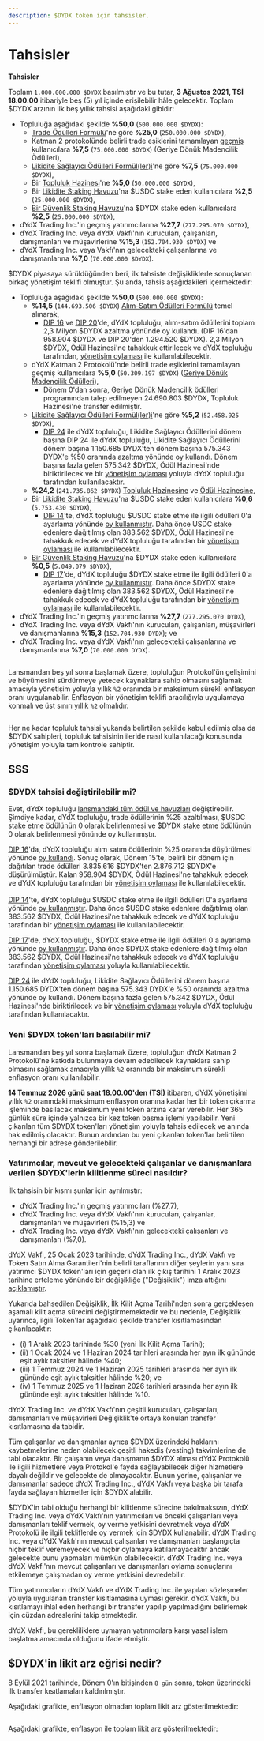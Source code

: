 ```yaml
---
description: $DYDX token için tahsisler.
---
```


# Tahsisler

**Tahsisler**

Toplam `1.000.000.000 $DYDX` basılmıştır ve bu tutar, **3 Ağustos 2021, TSİ 18.00.00** itibariyle beş (5) yıl içinde erişilebilir hâle gelecektir. Toplam $DYDX arzının ilk beş yıllık tahsisi aşağıdaki gibidir:

* Topluluğa aşağıdaki şekilde **%50,0** (`500.000.000 $DYDX`):
  * [Trade Ödülleri Formülü](https://docs.dydx.community/dydx-governance/rewards/trading-rewards)'ne göre **%25,0** (`250.000.000 $DYDX`),
  * Katman 2 protokolünde belirli trade eşiklerini tamamlayan [geçmiş](https://docs.dydx.community/dydx-governance/rewards/retroactive-mining-rewards) kullanıcılara **%7,5** (`75.000.000 $DYDX`) (Geriye Dönük Madencilik Ödülleri),
  * [Likidite Sağlayıcı Ödülleri Formül(ler)i](https://docs.dydx.community/dydx-governance/rewards/liquidity-provider-rewards)'ne göre **%7,5** (`75.000.000 $DYDX`),
  * Bir [Topluluk Hazinesi](https://docs.dydx.community/dydx-governance/start-here/community-treasury/)'ne **%5,0** (`50.000.000 $DYDX`),
  * Bir [Likidite Staking Havuzu](https://docs.dydx.community/dydx-governance/staking-pools/liquidity-staking-pool)'na $USDC stake eden kullanıcılara **%2,5** (`25.000.000 $DYDX`),
  * [Bir Güvenlik Staking Havuzu](https://docs.dydx.community/dydx-governance/staking-pools/safety-staking-pool)'na $DYDX stake eden kullanıcılara **%2,5** (`25.000.000 $DYDX`),
* dYdX Trading Inc.'in geçmiş yatırımcılarına **%27,7** (`277.295.070 $DYDX`),
* dYdX Trading Inc. veya dYdX Vakfı'nın kurucuları, çalışanları, danışmanları ve müşavirlerine **%15,3** (`152.704.930 $DYDX`) ve
* dYdX Trading Inc. veya Vakfı'nın gelecekteki çalışanlarına ve danışmanlarına **%7,0** (`70.000.000 $DYDX`).

$DYDX piyasaya sürüldüğünden beri, ilk tahsiste değişikliklerle sonuçlanan birkaç yönetişim teklifi olmuştur. Şu anda, tahsis aşağıdakileri içermektedir:

* Topluluğa aşağıdaki şekilde **%50,0** (`500.000.000 $DYDX`):
  * **%14,5** (`144.693.506 $DYDX`) [Alım-Satım Ödülleri Formülü](https://docs.dydx.community/dydx-governance/rewards/trading-rewards) temel alınarak,
    * [DIP 16](https://github.com/dydxfoundation/dip/blob/master/content/dips/DIP-16.md) ve [DIP 20](https://dydx.community/dashboard/proposal/11)'de, dYdX topluluğu, alım-satım ödüllerini toplam 2,3 Milyon $DYDX azaltma yönünde oy kullandı. (DIP 16'dan 958.904 $DYDX ve DIP 20'den 1.294.520 $DYDX). 2,3 Milyon $DYDX, Ödül Hazinesi'ne tahakkuk ettirilecek ve dYdX topluluğu tarafından, [yönetişim oylaması](https://docs.dydx.community/dydx-governance/voting-and-governance/governance-parameters) ile kullanılabilecektir.
  * dYdX Katman 2 Protokolü'nde belirli trade eşiklerini tamamlayan geçmiş kullanıcılara **%5,0** (`50.309.197 $DYDX`) ([Geriye Dönük Madencilik Ödülleri](../rewards/retroactive-mining-rewards.md)),
    * Dönem 0'dan sonra, Geriye Dönük Madencilik ödülleri programından talep edilmeyen 24.690.803 $DYDX, Topluluk Hazinesi'ne transfer edilmiştir.
  * [Likidite Sağlayıcı Ödülleri Formül(ler)i](https://docs.dydx.community/dydx-governance/rewards/liquidity-provider-rewards)'ne göre **%5,2** (`52.458.925 $DYDX`),
    * [DIP 24](https://github.com/dydxfoundation/dip/blob/master/content/dips/DIP-24.md) ile dYdX topluluğu, Likidite Sağlayıcı Ödüllerini dönem başına DIP 24 ile dYdX topluluğu, Likidite Sağlayıcı Ödüllerini dönem başına 1.150.685 DYDX'ten dönem başına 575.343 DYDX'e %50 oranında azaltma yönünde oy kullandı. Dönem başına fazla gelen 575.342 $DYDX, Ödül Hazinesi'nde biriktirilecek ve bir [yönetişim oylaması](https://docs.dydx.community/dydx-governance/voting-and-governance/governance-parameters) yoluyla dYdX topluluğu tarafından kullanılacaktır.
  * **%24,2** (`241.735.862 $DYDX`) [Topluluk Hazinesine](https://docs.dydx.community/dydx-governance/start-here/community-treasury/) ve [Ödül Hazinesine](https://docs.dydx.community/dydx-governance/start-here/rewards-treasury),
  * Bir [Likidite Staking Havuzu](https://docs.dydx.community/dydx-governance/staking-pools/liquidity-staking-pool)'na $USDC stake eden kullanıcılara **%0,6** (`5.753.430 $DYDX`),
    * [DIP 14](https://github.com/dydxfoundation/dip/blob/master/content/dips/DIP-14.md)'te, dYdX topluluğu $USDC stake etme ile ilgili ödülleri 0'a ayarlama yönünde [oy kullanmıştır](https://dydx.community/dashboard/proposal/7). Daha önce USDC stake edenlere dağıtılmış olan 383.562 $DYDX, Ödül Hazinesi'ne tahakkuk edecek ve dYdX topluluğu tarafından bir [yönetişim oylaması](https://docs.dydx.community/dydx-governance/voting-and-governance/governance-parameters) ile kullanılabilecektir.
  * [Bir Güvenlik Staking Havuzu](https://docs.dydx.community/dydx-governance/staking-pools/safety-staking-pool)'na $DYDX stake eden kullanıcılara **%0,5** (`5.049.079 $DYDX`),
    * [DIP 17](https://github.com/dydxfoundation/dip/blob/master/content/dips/DIP-17.md)'de, dYdX topluluğu $DYDX stake etme ile ilgili ödülleri 0'a ayarlama yönünde [oy kullanmıştır](https://dydx.community/dashboard/proposal/9). Daha önce $DYDX stake edenlere dağıtılmış olan 383.562 $DYDX, Ödül Hazinesi'ne tahakkuk edecek ve dYdX topluluğu tarafından bir [yönetişim oylaması](https://docs.dydx.community/dydx-governance/voting-and-governance/governance-parameters) ile kullanılabilecektir.
* dYdX Trading Inc.'in geçmiş yatırımcılarına **%27,7** (`277.295.070 DYDX`),
* dYdX Trading Inc. veya dYdX Vakfı'nın kurucuları, çalışanları, müşavirleri ve danışmanlarına **%15,3** (`152.704.930 DYDX`); ve
* dYdX Trading Inc. veya dYdX Vakfı'nın gelecekteki çalışanlarına ve danışmanlarına **%7,0** (`70.000.000 DYDX`).

<figure><img src="../.gitbook/assets/allocation 5 year.png" alt=""><figcaption></figcaption></figure>

Lansmandan beş yıl sonra başlamak üzere, topluluğun Protokol'ün gelişimini ve büyümesini sürdürmeye yetecek kaynaklara sahip olmasını sağlamak amacıyla yönetişim yoluyla yıllık `%2` oranında bir maksimum sürekli enflasyon oranı uygulanabilir. Enflasyon bir yönetişim teklifi aracılığıyla uygulamaya konmalı ve üst sınırı yıllık `%2` olmalıdır.

<figure><img src="../.gitbook/assets/allocation 10 year 2% inflation (2).png" alt=""><figcaption></figcaption></figure>

Her ne kadar topluluk tahsisi yukarıda belirtilen şekilde kabul edilmiş olsa da $DYDX sahipleri, topluluk tahsisinin ileride nasıl kullanılacağı konusunda yönetişim yoluyla tam kontrole sahiptir.

## **SSS**

### $DYDX tahsisi değiştirilebilir mi?

Evet, dYdX topluluğu [lansmandaki tüm ödül ve havuzları](../voting-and-governance/governance-parameters.md) değiştirebilir. Şimdiye kadar, dYdX topluluğu, trade ödüllerinin %25 azaltılması, $USDC stake etme ödülünün 0 olarak belirlenmesi ve $DYDX stake etme ödülünün 0 olarak belirlenmesi yönünde oy kullanmıştır.

[DIP 16](https://github.com/dydxfoundation/dip/blob/master/content/dips/DIP-16.md)'da, dYdX topluluğu alım satım ödüllerinin %25 oranında düşürülmesi yönünde [oy kullandı](https://dydx.community/dashboard/proposal/8). Sonuç olarak, Dönem 15'te, belirli bir dönem için dağıtılan trade ödülleri 3.835.616 $DYDX'ten 2.876.712 $DYDX'e düşürülmüştür. Kalan 958.904 $DYDX, Ödül Hazinesi'ne tahakkuk edecek ve dYdX topluluğu tarafından bir [yönetişim oylaması](https://docs.dydx.community/dydx-governance/voting-and-governance/governance-parameters) ile kullanılabilecektir.\
\
 [DIP 14](https://github.com/dydxfoundation/dip/blob/master/content/dips/DIP-14.md)'te, dYdX topluluğu $USDC stake etme ile ilgili ödülleri 0'a ayarlama yönünde [oy kullanmıştır](https://dydx.community/dashboard/proposal/7). Daha önce $USDC stake edenlere dağıtılmış olan 383.562 $DYDX, Ödül Hazinesi'ne tahakkuk edecek ve dYdX topluluğu tarafından bir [yönetişim oylaması](https://docs.dydx.community/dydx-governance/voting-and-governance/governance-parameters) ile kullanılabilecektir.

[DIP 17](https://github.com/dydxfoundation/dip/blob/master/content/dips/DIP-17.md)'de, dYdX topluluğu, $DYDX stake etme ile ilgili ödülleri 0'a ayarlama yönünde [oy kullanmıştır](https://dydx.community/dashboard/proposal/9). Daha önce $DYDX stake edenlere dağıtılmış olan 383.562 $DYDX, Ödül Hazinesi'ne tahakkuk edecek ve dYdX topluluğu tarafından [yönetişim oylaması](https://docs.dydx.community/dydx-governance/voting-and-governance/governance-parameters) yoluyla kullanılabilecektir.

[DIP 24](https://github.com/dydxfoundation/dip/blob/master/content/dips/DIP-24.md) ile dYdX topluluğu, Likidite Sağlayıcı Ödüllerini dönem başına 1.150.685 DYDX'ten dönem başına 575.343 DYDX'e %50 oranında azaltma yönünde oy kullandı. Dönem başına fazla gelen 575.342 $DYDX, Ödül Hazinesi'nde biriktirilecek ve bir [yönetişim oylaması](https://docs.dydx.community/dydx-governance/voting-and-governance/governance-parameters) yoluyla dYdX topluluğu tarafından kullanılacaktır.

### **Yeni $DYDX token'ları basılabilir mi?**

Lansmandan beş yıl sonra başlamak üzere, topluluğun dYdX Katman 2 Protokolü'ne katkıda bulunmaya devam edebilecek kaynaklara sahip olmasını sağlamak amacıyla yıllık `%2` oranında bir maksimum sürekli enflasyon oranı kullanılabilir.

**14 Temmuz 2026 günü saat 18.00.00'den (TSİ)** itibaren, dYdX yönetişimi yıllık `%2` oranındaki maksimum enflasyon oranına kadar her bir token çıkarma işleminde basılacak maksimum yeni token arzına karar verebilir. Her 365 günlük süre içinde yalnızca bir kez token basma işlemi yapılabilir. Yeni çıkarılan tüm $DYDX token'ları yönetişim yoluyla tahsis edilecek ve anında hak edilmiş olacaktır. Bunun ardından bu yeni çıkarılan token'lar belirtilen herhangi bir adrese gönderilebilir.

### **Yatırımcılar, mevcut ve gelecekteki çalışanlar ve danışmanlara verilen $DYDX'lerin kilitlenme süreci nasıldır?**

İlk tahsisin bir kısmı şunlar için ayrılmıştır:

* dYdX Trading Inc.'in geçmiş yatırımcıları (%27,7),
* dYdX Trading Inc. veya dYdX Vakfı'nın kurucuları, çalışanlar, danışmanları ve müşavirleri (%15,3) ve
* dYdX Trading Inc. veya dYdX Vakfı'nın gelecekteki çalışanları ve danışmanları (%7,0).

dYdX Vakfı, 25 Ocak 2023 tarihinde, dYdX Trading Inc., dYdX Vakfı ve Token Satın Alma Garantileri'nin belirli taraflarının diğer şeylerin yanı sıra yatırımcı $DYDX token'ları için geçerli olan ilk çıkış tarihini 1 Aralık 2023 tarihine erteleme yönünde bir değişikliğe ("Değişiklik") imza attığını [açıklamıştır](https://dydx.foundation/blog/lock-up-extension).

Yukarıda bahsedilen Değişiklik, İlk Kilit Açma Tarihi'nden sonra gerçekleşen aşamalı kilit açma sürecini değiştirmemektedir ve bu nedenle, Değişiklik uyarınca, ilgili Token'lar aşağıdaki şekilde transfer kısıtlamasından çıkarılacaktır:

* (i) 1 Aralık 2023 tarihinde %30 (yeni İlk Kilit Açma Tarihi);
* (ii) 1 Ocak 2024 ve 1 Haziran 2024 tarihleri arasında her ayın ilk gününde eşit aylık taksitler hâlinde %40;
* (iii) 1 Temmuz 2024 ve 1 Haziran 2025 tarihleri arasında her ayın ilk gününde eşit aylık taksitler hâlinde %20; ve
* (iv) 1 Temmuz 2025 ve 1 Haziran 2026 tarihleri arasında her ayın ilk gününde eşit aylık taksitler hâlinde %10.

dYdX Trading Inc. ve dYdX Vakfı'nın çeşitli kurucuları, çalışanları, danışmanları ve müşavirleri Değişiklik'te ortaya konulan transfer kısıtlamasına da tabidir.

Tüm çalışanlar ve danışmanlar ayrıca $DYDX üzerindeki haklarını kaybetmelerine neden olabilecek çeşitli hakediş (vesting) takvimlerine de tabi olacaktır. Bir çalışanın veya danışmanın $DYDX alması dYdX Protokolü ile ilgili hizmetlere veya Protokol'e fayda sağlayabilecek diğer hizmetlere dayalı değildir ve gelecekte de olmayacaktır. Bunun yerine, çalışanlar ve danışmanlar sadece dYdX Trading Inc., dYdX Vakfı veya başka bir tarafa fayda sağlayan hizmetler için $DYDX alabilir.

$DYDX'in tabi olduğu herhangi bir kilitlenme sürecine bakılmaksızın, dYdX Trading Inc. veya dYdX Vakfı'nın yatırımcıları ve önceki çalışanları veya danışmanları teklif vermek, oy verme yetkisini devretmek veya dYdX Protokolü ile ilgili tekliflerde oy vermek için $DYDX kullanabilir. dYdX Trading Inc. veya dYdX Vakfı'nın mevcut çalışanları ve danışmanları başlangıçta hiçbir teklif veremeyecek ve hiçbir oylamaya katılamayacaktır ancak gelecekte bunu yapmaları mümkün olabilecektir. dYdX Trading Inc. veya dYdX Vakfı'nın mevcut çalışanları ve danışmanları oylama sonuçlarını etkilemeye çalışmadan oy verme yetkisini devredebilir.

Tüm yatırımcıların dYdX Vakfı ve dYdX Trading Inc. ile yapılan sözleşmeler yoluyla uygulanan transfer kısıtlamasına uyması gerekir. dYdX Vakfı, bu kısıtlamayı ihlal eden herhangi bir transfer yapılıp yapılmadığını belirlemek için cüzdan adreslerini takip etmektedir.

dYdX Vakfı, bu gerekliliklere uymayan yatırımcılara karşı yasal işlem başlatma amacında olduğunu ifade etmiştir.

## $DYDX'in likit arz eğrisi nedir?

8 Eylül 2021 tarihinde, Dönem 0'ın bitişinden `8 gün` sonra, token üzerindeki ilk transfer kısıtlamaları kaldırılmıştır.

Aşağıdaki grafikte, enflasyon olmadan toplam likit arz gösterilmektedir:

<figure><img src="../.gitbook/assets/liquid-supply-total-issuance.png" alt=""><figcaption></figcaption></figure>

Aşağıdaki grafikte, enflasyon ile toplam likit arz gösterilmektedir:

<figure><img src="../.gitbook/assets/liquid-supply-total issuance-2%-inflation.png" alt=""><figcaption></figcaption></figure>
